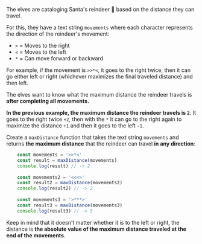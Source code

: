 The elves are cataloging Santa's reindeer 🦌 based on the distance they can travel.

For this, they have a text string `movements` where each character represents the direction of the reindeer's movement:

*   `>` = Moves to the right
*   `<` = Moves to the left
*   `*` = Can move forward or backward

For example, if the movement is `>>*<`, it goes to the right twice, then it can go either left or right (whichever maximizes the final traveled distance) and then left.

The elves want to know what the maximum distance the reindeer travels is **after completing all movements.**

**In the previous example, the maximum distance the reindeer travels is `2`**. It goes to the right twice `+2`, then with the `*` it can go to the right again to maximize the distance `+1` and then it goes to the left `-1`.

Create a `maxDistance` function that takes the text string `movements` and returns **the maximum distance** that the reindeer can travel **in any direction**:

```JavaScript
    const movements = '>>*<'
    const result = maxDistance(movements)
    console.log(result) // -> 2
    
    const movements2 = '<<<>'
    const result2 = maxDistance(movements2)
    console.log(result2) // -> 2
    
    const movements3 = '>***>'
    const result3 = maxDistance(movements3)
    console.log(result3) // -> 5
```

Keep in mind that it doesn't matter whether it is to the left or right, the distance is **the absolute value of the maximum distance traveled at the end of the movements**.
